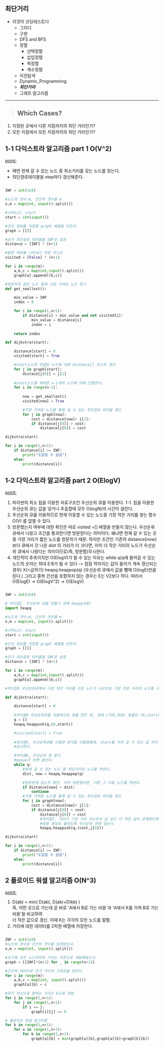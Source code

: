 ## 최단거리
   
* 이것이 코딩테스트다
  * 그리디
  * 구현
  * DFS and BFS
  * 정렬
    * 선택정렬
    * 삽입정렬
    * 퀵정렬
    * 계수정렬
  * 이진탐색
  * Dynamic_Programming
  * ***최단거리***
  * 그래프 알고리즘
***   

>## Which Cases?

1. 지정된 곳에서 다른 지점까지의 최단 거리인가?
2. 모든 지점에서 모든 지점까지의 최단 거리인가?

## 1-1 다익스트라 알고리즘 part 1 O(V^2)
   
<point:> 
* 매번 현재 갈 수 있는 노드 중 최소거리를 갖는 노드를 찾는다.
* 최단경로테이블을 step마다 갱신해준다. 
   
```python

INF = int(1e9)

#노드의 갯수:m, 간선의 갯수를 m
n,m = map(int, input().split())

#시작노드: start
start = int(input())

#간선 정보를 저장할 graph 배열을 만든다.
graph = [[]]

#초기 최단경로 테이블을 INF로 설정
distance = [INF] * (n+1)

#방문 여부를 나타내기 위한 리스트
visited = [False] * (n+1)

for i in range(m):
    a,b,c = map(int,input().split())
    graph[a].append((b,c))

#방문하지 않은 노드 중에 가장 가까운 노드 찾기
def get_smallest():

    min_value = INF
    index = 0

    for i in range(1,n+1):
        if distance[i] < min_value and not visited[i]:
            min_value = distance[i]
            index = i
    
    return index

def dijkstra(start):

    distance[start] = 0
    visited[start] = True

    #start노드와 연결된 노드에 대해 distance[] 리스트 갱신
    for j in graph[start]:
        distace[j[0]] = j[1]
    
    #start노드를 제외한 n-1개의 노드에 대해 진행한다.
    for i in range(n-1):
        
        now = get_smallest()
        visited[now] = True

        #가장 가까운 노드를 통해 갈 수 있는 최단경로 테이블 갱신
        for j in graph[now]:
            cost = distance[now]+ j[1]:
            if distance[j[0]] > cost:
                distance[j[0]] = cost

dijkstra(start)

for i in range(1,n+1):
    if distance[i] == INF:
        print("도달할 수 없음")
    else:
        print(distance[i])

```

## 1-2 다익스트라 알고리즘 part 2 O(ElogV)

<point:>
1. 파이썬의 최소 힙을 이용한 자료구조인 우선순위 큐를 이용한다.
    1-1. 힙을 이용한 우선순위 큐는 값을 넣거나 추출할때 모두 O(logN)의 시간이 걸린다.
2. 우선순위 큐를 이용하므로 현재 이동할 수 있는 노드중 가장 작은 거리를 찾는 함수O(V) 를 없앨 수 있다.
3. 방문했는지 여부에 대한 확인은 따로 visited =[] 배열을 만들지 않는다. 
우선순위 큐에서 나왔고 조건을 통과한다면 방문한다는 의미이다. 
왜냐면 현재 갈 수 있는 곳 중 가장 거리가 짧은 노드를 방문하기 때문. 
하지만 조건인 기존의 distance[now] 보다 큐에서 갓 나온 dist 의 거리가 더 크다면, 
이미 더 작은 거리의 노드가 우선순위 큐에서 나왔다는 의미이므로(즉, 방문함)무시한다. 
4. 개인적이 추측이지만 O(ElogV)가 될 수 있는 이유는 while q(q에 들어갈 수 있는 노드의 숫자는 최대 E개가 될 수 있다 -> 점점 작아지는 값이 들어가 계속 갱신되는 경우) 
X(=곱하기) 
heapq.heappop(q) (우선순위 큐에서 값을 뺄때 O(logE)만큼 된다.) 그리고 중복 간선을 포함하지 않는 경우는 
E는 V2보다 작다. 따라서 O(ElogE) -> O(ElogV^2) -> O(ElogV)

```python

INF = int(1e9)

# 차이점1, 우선순위 큐를 만들기 위해 heapq사용!
import heapq

#노드의 갯수:m, 간선의 갯수를 m
n,m = map(int, input().split())

#시작노드: start
start = int(input())

#간선 정보를 저장할 graph 배열을 만든다.
graph = [[]]

#초기 최단경로 테이블을 INF로 설정
distance = [INF] * (n+1)

for i in range(m):
    a,b,c = map(int,input().split())
    graph[a].append((b,c))

#차이점3 우선순위큐에서 가장 작은 거리를 가진 노드가 나오므로 가장 작은 거리의 노드를 구하는 함수를 없앤다.

def dijkstra(start):

    distance[start] = 0
    
    #차이점4 우선순위큐를 이용하므로 큐를 만든 후, 큐에 (거리,좌표) 튜플인 (0,start)를 삽입한다.
    q = []
    heapq.heappush(q,(0,start))

    #visited[start] = True
    
    #차이점5, 우선순위큐를 이용한 방식을 이용했을때, start를 거쳐 갈 수 있는 값 까지 포함되므로 우선순위큐 방식을
    #실시한다.

    #차이점6, 우선순위 큐 방식  
    #queue가 비면 끝난다.
    while q:
        #현재 갈 수 있는 노드 중 최단거리의 노드를 꺼낸다.
        dist, now = heapq.heappop(q)

        #방문한적 있는지 확인. 이미 방문했다면, 다른 그 다음 노드를 꺼낸다.
        if distance[now] < dist:
            continue
        #가장 가까운 노드를 통해 갈 수 있는 최단경로 테이블 갱신
        for j in graph[now]:
            cost = distance[now]+ j[1]:
            if distance[j[0]] > cost:
                distance[j[0]] = cost
                #차이점7, 거리가 기존 거리 리스트의 값 보다 더 작은 값이 존재한다면, 
                #방문 후보로 올리도록 우선순위 큐에 넣는다.
                heapq.heappush(q,(cost,j[0]))

dijkstra(start)

for i in range(1,n+1):
    if distance[i] == INF:
        print("도달할 수 없음")
    else:
        print(distance[i])

```
   

## 2 플로이드 워셜 알고리즘 O(N^3)
<point:>   
1. D(ab) = min( D(ab), D(ak)+D(kb) )   
즉, 어떤 곳으로 가는데 곧 바로 'A에서 B로 가는 비용'과 'A에서 K를 거쳐 B로 가는 비용'을 비교하여    
더 작은 값으로 갱신. 이때 K는 각각의 모든 노드를 말함.
2. 거리에 대한 데이터를 2차원 배열에 저장한다.
   
   
```python

INF = int(1e9)
#노드의 갯수와 간선의 갯수를 입력받는다. 
n,m = map(int, input().split())

#초기에 모든 노드끼리의 거리는 무한으로 세팅해놓는다.
graph = [[INF]*(n+1) for _ in range(n+1)]

#간선의 데이터로 초기 거리의 그래프를 만든다.
for i in range(m):
    a,b,c = map(int, input().split())
    graph[a][b] = c

#자기 자신으로 향하는 거리는 0으로 세팅
for i in range(1,n+1):
    for j in range(1,n+1):
        if i == j:
            graph[i][j] == 0

# 플로이트 워셜 알고리즘
for k in range(1,n+1):
    for a in range(1,n+1):
        for b in range(1,n+1):
            graph[a][b] = min(graph[a][b],graph[a][k]+graph[k][b])

```

